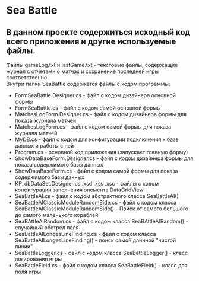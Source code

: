 # Sea Battle
## В данном проекте содержиться исходный код всего приложения и другие используемые файлы.
Файлы gameLog.txt и lastGame.txt - текстовые файлы, содержащие журнал с отчетами о матчах и сохранение последней игры соответственно.  
Внутри папки SeaBattle содержатся файлы с кодом программы:
- FormSeaBattle.Designer.cs - файл с кодом дизайнера основной формы
- FormSeaBattle.cs - файл с кодом самой основной формы
- MatchesLogForm.Designer.cs - файл с кодом дизайнера формы для показа журнала матчей
- MatchesLogForm.cs - файл с кодом самой формы для показа журнала матчей
- MyDB.cs - файл с кодом для конфигурации подключения к базе данных и работы с ней
- Program.cs - основной код приложения (запускает главную форму)
- ShowDataBaseForm.Designer.cs - файл с кодом дизайнера формы для показа содержимого базы данных
- ShowDataBaseForm.cs - файл с кодом самой формы для показа содержимого базы данных
- KP_dbDataSet.Designer.cs .xsd .xss .xsc - файлы с кодом конфигурации заполнения элемента DataGridView
- SeaBattleAI.cs - файл с кодом абстрактного класса SeaBattleAI()
- SeaBattleAIClassicModuleRandomSide.cs - файл с кодом класса SeaBattleAIClassicModuleRandomSide() - Поиск от самого большого до самого маленького кораблей
- SeaBAttleAIRandom.cs - файл с кодом класса SeaBAttleAIRandom() - случайный обстрел поля
- SeaBattleAILongesLineFinding.cs - файл с кодом класса SeaBattleAILongesLineFinding() - поиск самой длинной "чистой линии"
- SeaBattleLogger.cs - файл с кодом класса SeaBattleLogger() - класс логирования игры
- SeaBattleField.cs - файл с кодом класса SeaBattleField() - класс для поля игры
